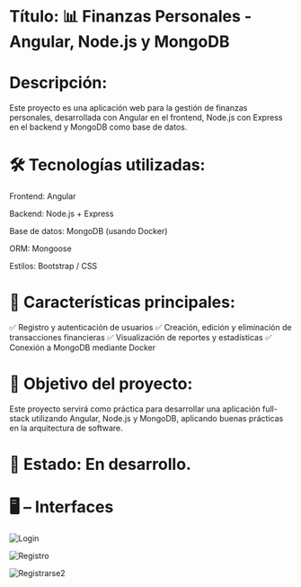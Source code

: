# Título: 📊 Finanzas Personales - Angular, Node.js y MongoDB

# Descripción:
Este proyecto es una aplicación web para la gestión de finanzas personales, desarrollada con Angular en el frontend, Node.js con Express en el backend y MongoDB como base de datos.

# 🛠️ Tecnologías utilizadas:
Frontend: Angular

Backend: Node.js + Express

Base de datos: MongoDB (usando Docker)

ORM: Mongoose

Estilos: Bootstrap / CSS

# 📌 Características principales:
✅ Registro y autenticación de usuarios
✅ Creación, edición y eliminación de transacciones financieras
✅ Visualización de reportes y estadísticas
✅ Conexión a MongoDB mediante Docker

# 🚀 Objetivo del proyecto:
Este proyecto servirá como práctica para desarrollar una aplicación full-stack utilizando Angular, Node.js y MongoDB, aplicando buenas prácticas en la arquitectura de software.

# 📌 Estado: En desarrollo.

# 🖥️ – Interfaces

![Login](https://github.com/user-attachments/assets/2a164021-6120-49c4-89f2-4ec6df4b45a2)


![Registro](https://github.com/user-attachments/assets/cda515d2-6fdf-4b38-a6d5-fd0f94b12395)


![Registrarse2](https://github.com/user-attachments/assets/d518422b-6f08-49b0-b25e-79933d89ffee)


